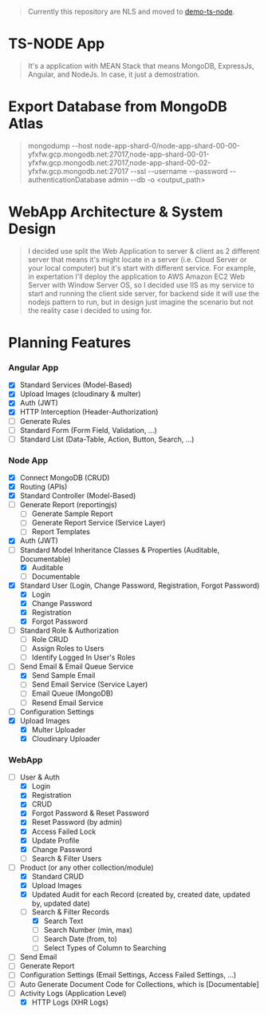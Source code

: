 > Currently this repository are NLS and moved to [demo-ts-node](https://github.com/zhangen69/demo-ts-node).

# TS-NODE App
> It's a application with MEAN Stack that means MongoDB, ExpressJs, Angular, and NodeJs. In case, it just a demostration.

# Export Database from MongoDB Atlas
> mongodump --host node-app-shard-0/node-app-shard-00-00-yfxfw.gcp.mongodb.net:27017,node-app-shard-00-01-yfxfw.gcp.mongodb.net:27017,node-app-shard-00-02-yfxfw.gcp.mongodb.net:27017 --ssl --username <username> --password <password> --authenticationDatabase admin --db <database> -o <output_path>

# WebApp Architecture & System Design
> I decided use split the Web Application to server & client as 2 different server that means it's might locate in a server (i.e. Cloud Server or your local computer) but it's start with different service. For example, in expertation I'll deploy the application to AWS Amazon EC2 Web Server with Window Server OS, so I decided use IIS as my service to start and running the client side server, for backend side it will use the nodejs pattern to run, but in design just imagine the scenario but not the reality case i decided to using for.

# Planning Features
### Angular App
- [x] Standard Services (Model-Based)
- [x] Upload Images (cloudinary & multer)
- [x] Auth (JWT)
- [x] HTTP Interception (Header-Authorization)
- [ ] Generate Rules
- [ ] Standard Form (Form Field, Validation, ...) 
- [ ] Standard List (Data-Table, Action, Button, Search, ...)

### Node App
- [x] Connect MongoDB (CRUD)
- [x] Routing (APIs)
- [x] Standard Controller (Model-Based)
- [ ] Generate Report (reportingjs)
  - [ ] Generate Sample Report
  - [ ] Generate Report Service (Service Layer)
  - [ ] Report Templates
- [x] Auth (JWT)
- [ ] Standard Model Inheritance Classes & Properties (Auditable, Documentable)
  - [x] Auditable
  - [ ] Documentable
- [x] Standard User (Login, Change Password, Registration, Forgot Password)
  - [x] Login
  - [x] Change Password
  - [x] Registration
  - [x] Forgot Password
- [ ] Standard Role & Authorization
  - [ ] Role CRUD
  - [ ] Assign Roles to Users
  - [ ] Identify Logged In User's Roles
- [ ] Send Email & Email Queue Service
  - [x] Send Sample Email
  - [ ] Send Email Service (Service Layer)
  - [ ] Email Queue (MongoDB)
  - [ ] Resend Email Service
- [ ] Configuration Settings
- [x] Upload Images
  - [x] Multer Uploader
  - [x] Cloudinary Uploader

### WebApp
- [ ] User & Auth
  - [x] Login
  - [x] Registration
  - [x] CRUD
  - [x] Forgot Password & Reset Password
  - [x] Reset Password (by admin)
  - [x] Access Failed Lock
  - [x] Update Profile
  - [x] Change Password
  - [ ] Search & Filter Users
- [ ] Product (or any other collection/module)
  - [x] Standard CRUD
  - [x] Upload Images
  - [x] Updated Audit for each Record (created by, created date, updated by, updated date)
  - [ ] Search & Filter Records
    - [x] Search Text
    - [ ] Search Number (min, max)
    - [ ] Search Date (from, to)
    - [ ] Select Types of Column to Searching
- [ ] Send Email
- [ ] Generate Report
- [ ] Configuration Settings (Email Settings, Access Failed Settings, ...)
- [ ] Auto Generate Document Code for Collections, which is [Documentable]
- [ ] Activity Logs (Application Level)
  - [x] HTTP Logs (XHR Logs)
